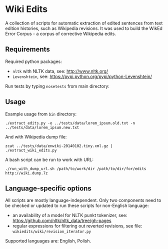 Wiki Edits
==========

A collection of scripts for automatic extraction of edited sentences
from text edition histories, such as Wikipedia revisions. It was used
to build the WikEd Error Corpus - a corpus of corrective Wikipedia
edits. 


Requirements
------------

Required python packages:

- `nltk` with NLTK data, see: http://www.nltk.org/
- `Levenshtein`, see: https://pypi.python.org/pypi/python-Levenshtein/

Run tests by typing `nosetests` from main directory:


Usage
-----

Example usage from `bin` directory:

    ./extract_edits.py -o ../tests/data/lorem_ipsum.old.txt -n ../tests/data/lorem_ipsum.new.txt

And with Wikipedia dump file:

    zcat ../tests/data/enwiki-20140102.tiny.xml.gz | ./extract_wiki_edits.py

A bash script can be run to work with URL:

    ./run_with_dump_url.sh /path/to/work/dir /path/to/dir/for/edits http://wiki.dump.7z


Language-specific options
-------------------------

All scripts are mostly language-independent. Only two components need to
be checked or updated to run these scripts for non-English language:

- an availability of a model for NLTK punkt tokenizer, 
  see: https://github.com/nltk/nltk_data/tree/gh-pages
- regular expressions for filtering out reverted revisions,
  see file: `wikiedits/wiki/revision_iterator.py`

Supported languages are: English, Polish.
